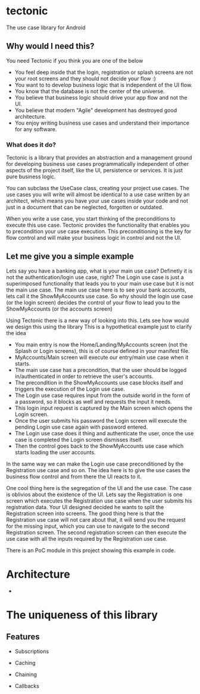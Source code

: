# tectonic
The use case library for Android

## Why would I need this?
You need Tectonic if you think you are one of the below
- You feel deep inside that the login, registration or splash screens are not your root screens and they should not decide your flow :)
- You want to to develop business logic that is independent of the UI flow.
- You know that the database is not the center of the universe.
- You believe that business logic should drive your app flow and not the UI.
- You believe that modern "Agile" development has destroyed good architecture.
- You enjoy writing business use cases and understand their importance for any software.

### What does it do?
Tectonic is a library that provides an abstraction and a management ground for developing business use cases programmatically independent of other aspects of the project itself, like the UI, persistence or services. 
It is just pure business logic.

You can subclass the UseCase class, creating your project use cases. The use cases you will write will almost be identical to a use case written by an architect, which means you have your use cases inside your code and not just in a document that can be neglected, forgotten or outdated.

When you write a use case, you start thinking of the preconditions to execute this use case. Tectonic provides the functionality that enables you to precondition your use case execution. This preconditioning is the key for flow control and will make your business logic in control and not the UI.

## Let me give you a simple example
Lets say you have a banking app, what is your main use case?
Definetly it is not the authentication/login use case, right? The Login use case is just a superimposed functionality that leads you to your main use case but it is not the main use case. The main use case here is to see your bank accounts, lets call it the ShowMyAccounts use case.
So why should the login use case (or the login screen) decides the control of your flow to lead you to the ShowMyAccounts (or the accounts screen)

Using Tectonic there is a new way of looking into this. Lets see how would we design this using the library
This is a hypothetical example just to clarify the idea

- You main entry is now the Home/Landing/MyAccounts screen (not the Splash or Login screens), this is of course defined in your manifest file.
- MyAccounts/Main screen will execute our entry/main use case when it starts.
- The main use case has a precondition, that the user should be logged in/authenticated in order to retrieve the user's accounts.
- The precondition in the ShowMyAccounts use case blocks itself and triggers the execution of the Login use case.
- The Login use case requires input from the outside world in the form of a password, so it blocks as well and requests the input it needs. 
- This login input request is captured by the Main screen which opens the Login screen.
- Once the user submits his password the Login screen will execute the pending Login use case again with password entered.
- The Login use case does it thing and authenticate the user, once the use case is completed the Login screen dismisses itself.
- Then the control goes back to the ShowMyAccounts use case which starts loading the user accounts.

In the same way we can make the Login use case preconditioned by the Registration use case and so on. The idea here is to give the use cases the business flow control and from there the UI reacts to it.

One cool thing here is the segregation of the UI and the use case. The case is oblivios about the existence of the UI.
Lets say the Registration is one screen which executes the Registration use case when the user submits his registration data.
Your UI designed decided he wants to split the Registration screen into screens. The good thing here is that the Registration use case will not care about that, it will send you the request for the missing input, which you can use to navigate to the second Registration screen.
The second registration screen can then execute the use case with all the inputs required by the Registration use case.

There is an PoC module in this project showing this example in code.

# Architecture
- 

# The uniqueness of this library

## Features

- Subscriptions

- Caching

- Chaining

- Callbacks

